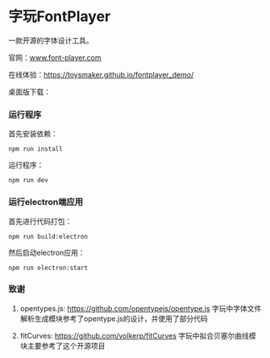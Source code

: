 # 字玩FontPlayer
一款开源的字体设计工具。

官网：www.font-player.com

在线体验：https://toysmaker.github.io/fontplayer_demo/

桌面版下载：

### 运行程序
首先安装依赖：
```
npm run install
```
运行程序：
```
npm run dev
```

### 运行electron端应用
首先进行代码打包：
```
npm run build:electron
```

然后启动electron应用：
```
npm run electron:start
```

### 致谢
1. opentypes.js: https://github.com/opentypejs/opentype.js
字玩中字体文件解析生成模块参考了opentype.js的设计，并使用了部分代码

2. fitCurves: https://github.com/volkerp/fitCurves
字玩中拟合贝塞尔曲线模块主要参考了这个开源项目